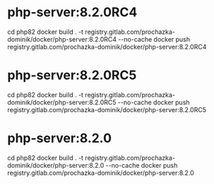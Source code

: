 # php-server:8.2.0RC4
cd php82
docker build . -t registry.gitlab.com/prochazka-dominik/docker/php-server:8.2.0RC4 --no-cache
docker push registry.gitlab.com/prochazka-dominik/docker/php-server:8.2.0RC4

# php-server:8.2.0RC5
cd php82
docker build . -t registry.gitlab.com/prochazka-dominik/docker/php-server:8.2.0RC5 --no-cache
docker push registry.gitlab.com/prochazka-dominik/docker/php-server:8.2.0RC5

# php-server:8.2.0
cd php82
docker build . -t registry.gitlab.com/prochazka-dominik/docker/php-server:8.2.0 --no-cache
docker push registry.gitlab.com/prochazka-dominik/docker/php-server:8.2.0

